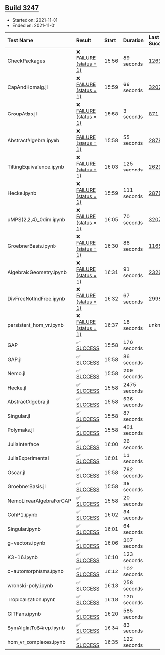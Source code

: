 ## [Build 3247](https://oscarci.mathematik.uni-kl.de/job/oscar-stable/3247/)

* Started on: 2021-11-01
* Ended on: 2021-11-01

| Test Name    | Result | Start | Duration | Last Success | First Failure |
|:-------------|:-------|:------|:---------|:-------------|:--------------|
| CheckPackages | ❌ [FAILURE (status = 1)](https://oscarci.mathematik.uni-kl.de/job/oscar-stable/3247/artifact/logs/build-3247/CheckPackages.log) | 15:56 | 89 seconds | [1263](https://oscarci.mathematik.uni-kl.de/job/oscar-stable/1263/) | [1264](https://oscarci.mathematik.uni-kl.de/job/oscar-stable/1264/) |
| CapAndHomalg.jl | ❌ [FAILURE (status = 1)](https://oscarci.mathematik.uni-kl.de/job/oscar-stable/3247/artifact/logs/build-3247/CapAndHomalg.jl.log) | 15:59 | 66 seconds | [3207](https://oscarci.mathematik.uni-kl.de/job/oscar-stable/3207/) | [3208](https://oscarci.mathematik.uni-kl.de/job/oscar-stable/3208/) |
| GroupAtlas.jl | ❌ [FAILURE (status = 1)](https://oscarci.mathematik.uni-kl.de/job/oscar-stable/3247/artifact/logs/build-3247/GroupAtlas.jl.log) | 15:58 | 3 seconds | [871](https://oscarci.mathematik.uni-kl.de/job/oscar-stable/871/) | [872](https://oscarci.mathematik.uni-kl.de/job/oscar-stable/872/) |
| AbstractAlgebra.ipynb | ❌ [FAILURE (status = 1)](https://oscarci.mathematik.uni-kl.de/job/oscar-stable/3247/artifact/logs/build-3247/AbstractAlgebra.ipynb.log) | 15:58 | 55 seconds | [2878](https://oscarci.mathematik.uni-kl.de/job/oscar-stable/2878/) | [2879](https://oscarci.mathematik.uni-kl.de/job/oscar-stable/2879/) |
| TiltingEquivalence.ipynb | ❌ [FAILURE (status = 1)](https://oscarci.mathematik.uni-kl.de/job/oscar-stable/3247/artifact/logs/build-3247/TiltingEquivalence.ipynb.log) | 16:03 | 125 seconds | [2629](https://oscarci.mathematik.uni-kl.de/job/oscar-stable/2629/) | [2630](https://oscarci.mathematik.uni-kl.de/job/oscar-stable/2630/) |
| Hecke.ipynb | ❌ [FAILURE (status = 1)](https://oscarci.mathematik.uni-kl.de/job/oscar-stable/3247/artifact/logs/build-3247/Hecke.ipynb.log) | 15:59 | 111 seconds | [2878](https://oscarci.mathematik.uni-kl.de/job/oscar-stable/2878/) | [2879](https://oscarci.mathematik.uni-kl.de/job/oscar-stable/2879/) |
| uMPS(2,2,4)_0dim.ipynb | ❌ [FAILURE (status = 1)](https://oscarci.mathematik.uni-kl.de/job/oscar-stable/3247/artifact/logs/build-3247/uMPS-2-2-4-_0dim.ipynb.log) | 16:05 | 70 seconds | [3207](https://oscarci.mathematik.uni-kl.de/job/oscar-stable/3207/) | [3208](https://oscarci.mathematik.uni-kl.de/job/oscar-stable/3208/) |
| GroebnerBasis.ipynb | ❌ [FAILURE (status = 1)](https://oscarci.mathematik.uni-kl.de/job/oscar-stable/3247/artifact/logs/build-3247/GroebnerBasis.ipynb.log) | 16:30 | 86 seconds | [1168](https://oscarci.mathematik.uni-kl.de/job/oscar-stable/1168/) | [1169](https://oscarci.mathematik.uni-kl.de/job/oscar-stable/1169/) |
| AlgebraicGeometry.ipynb | ❌ [FAILURE (status = 1)](https://oscarci.mathematik.uni-kl.de/job/oscar-stable/3247/artifact/logs/build-3247/AlgebraicGeometry.ipynb.log) | 16:31 | 91 seconds | [2326](https://oscarci.mathematik.uni-kl.de/job/oscar-stable/2326/) | [2327](https://oscarci.mathematik.uni-kl.de/job/oscar-stable/2327/) |
| DivFreeNotIndFree.ipynb | ❌ [FAILURE (status = 1)](https://oscarci.mathematik.uni-kl.de/job/oscar-stable/3247/artifact/logs/build-3247/DivFreeNotIndFree.ipynb.log) | 16:32 | 67 seconds | [2998](https://oscarci.mathematik.uni-kl.de/job/oscar-stable/2998/) | [2999](https://oscarci.mathematik.uni-kl.de/job/oscar-stable/2999/) |
| persistent_hom_vr.ipynb | ❌ [FAILURE (status = 1)](https://oscarci.mathematik.uni-kl.de/job/oscar-stable/3247/artifact/logs/build-3247/persistent_hom_vr.ipynb.log) | 16:37 | 18 seconds | unknown | unknown |
| GAP | ✅ [SUCCESS](https://oscarci.mathematik.uni-kl.de/job/oscar-stable/3247/artifact/logs/build-3247/GAP.log) | 15:58 | 176 seconds |  |  |
| GAP.jl | ✅ [SUCCESS](https://oscarci.mathematik.uni-kl.de/job/oscar-stable/3247/artifact/logs/build-3247/GAP.jl.log) | 15:58 | 86 seconds |  |  |
| Nemo.jl | ✅ [SUCCESS](https://oscarci.mathematik.uni-kl.de/job/oscar-stable/3247/artifact/logs/build-3247/Nemo.jl.log) | 15:58 | 269 seconds |  |  |
| Hecke.jl | ✅ [SUCCESS](https://oscarci.mathematik.uni-kl.de/job/oscar-stable/3247/artifact/logs/build-3247/Hecke.jl.log) | 15:58 | 2475 seconds |  |  |
| AbstractAlgebra.jl | ✅ [SUCCESS](https://oscarci.mathematik.uni-kl.de/job/oscar-stable/3247/artifact/logs/build-3247/AbstractAlgebra.jl.log) | 15:58 | 536 seconds |  |  |
| Singular.jl | ✅ [SUCCESS](https://oscarci.mathematik.uni-kl.de/job/oscar-stable/3247/artifact/logs/build-3247/Singular.jl.log) | 15:58 | 87 seconds |  |  |
| Polymake.jl | ✅ [SUCCESS](https://oscarci.mathematik.uni-kl.de/job/oscar-stable/3247/artifact/logs/build-3247/Polymake.jl.log) | 15:58 | 491 seconds |  |  |
| JuliaInterface | ✅ [SUCCESS](https://oscarci.mathematik.uni-kl.de/job/oscar-stable/3247/artifact/logs/build-3247/JuliaInterface.log) | 16:00 | 26 seconds |  |  |
| JuliaExperimental | ✅ [SUCCESS](https://oscarci.mathematik.uni-kl.de/job/oscar-stable/3247/artifact/logs/build-3247/JuliaExperimental.log) | 16:01 | 11 seconds |  |  |
| Oscar.jl | ✅ [SUCCESS](https://oscarci.mathematik.uni-kl.de/job/oscar-stable/3247/artifact/logs/build-3247/Oscar.jl.log) | 15:58 | 782 seconds |  |  |
| GroebnerBasis.jl | ✅ [SUCCESS](https://oscarci.mathematik.uni-kl.de/job/oscar-stable/3247/artifact/logs/build-3247/GroebnerBasis.jl.log) | 15:58 | 35 seconds |  |  |
| NemoLinearAlgebraForCAP | ✅ [SUCCESS](https://oscarci.mathematik.uni-kl.de/job/oscar-stable/3247/artifact/logs/build-3247/NemoLinearAlgebraForCAP.log) | 15:58 | 20 seconds |  |  |
| CohP1.ipynb | ✅ [SUCCESS](https://oscarci.mathematik.uni-kl.de/job/oscar-stable/3247/artifact/logs/build-3247/CohP1.ipynb.log) | 16:02 | 84 seconds |  |  |
| Singular.ipynb | ✅ [SUCCESS](https://oscarci.mathematik.uni-kl.de/job/oscar-stable/3247/artifact/logs/build-3247/Singular.ipynb.log) | 16:01 | 64 seconds |  |  |
| g-vectors.ipynb | ✅ [SUCCESS](https://oscarci.mathematik.uni-kl.de/job/oscar-stable/3247/artifact/logs/build-3247/g-vectors.ipynb.log) | 16:06 | 207 seconds |  |  |
| K3-16.ipynb | ✅ [SUCCESS](https://oscarci.mathematik.uni-kl.de/job/oscar-stable/3247/artifact/logs/build-3247/K3-16.ipynb.log) | 16:10 | 123 seconds |  |  |
| c-automorphisms.ipynb | ✅ [SUCCESS](https://oscarci.mathematik.uni-kl.de/job/oscar-stable/3247/artifact/logs/build-3247/c-automorphisms.ipynb.log) | 16:12 | 102 seconds |  |  |
| wronski-poly.ipynb | ✅ [SUCCESS](https://oscarci.mathematik.uni-kl.de/job/oscar-stable/3247/artifact/logs/build-3247/wronski-poly.ipynb.log) | 16:13 | 258 seconds |  |  |
| Tropicalization.ipynb | ✅ [SUCCESS](https://oscarci.mathematik.uni-kl.de/job/oscar-stable/3247/artifact/logs/build-3247/Tropicalization.ipynb.log) | 16:18 | 120 seconds |  |  |
| GITFans.ipynb | ✅ [SUCCESS](https://oscarci.mathematik.uni-kl.de/job/oscar-stable/3247/artifact/logs/build-3247/GITFans.ipynb.log) | 16:20 | 585 seconds |  |  |
| SymAlgIntToS4rep.ipynb | ✅ [SUCCESS](https://oscarci.mathematik.uni-kl.de/job/oscar-stable/3247/artifact/logs/build-3247/SymAlgIntToS4rep.ipynb.log) | 16:34 | 83 seconds |  |  |
| hom_vr_complexes.ipynb | ✅ [SUCCESS](https://oscarci.mathematik.uni-kl.de/job/oscar-stable/3247/artifact/logs/build-3247/hom_vr_complexes.ipynb.log) | 16:35 | 122 seconds |  |  |
